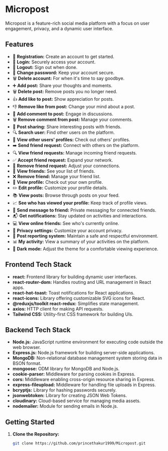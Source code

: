 # Micropost

Micropost is a feature-rich social media platform with a focus on user engagement, privacy, and a dynamic user interface.

## Features

- 📝 **Registration:** Create an account to get started.
- 🔑 **Login:** Securely access your account.
- 🚪 **Logout:** Sign out when done.
- 🔄 **Change password:** Keep your account secure.
- 🗑️ **Delete account:** For when it's time to say goodbye.
- ➕ **Add post:** Share your thoughts and moments.
- 🗑️ **Delete post:** Remove posts you no longer need.
- 👍 **Add like to post:** Show appreciation for posts.
- 👎 **Remove like from post:** Change your mind about a post.
- 💬 **Add comment to post:** Engage in discussions.
- 🗑️ **Remove comment from post:** Manage your comments.
- 🔄 **Post sharing:** Share interesting posts with friends.
- 🔍 **Search user:** Find other users on the platform.
- 👥 **View other users' profiles:** Check out others' profiles.
- ➡️ **Send friend request:** Connect with others on the platform.
- 🔍 **View friend requests:** Manage incoming friend requests.
- ✅ **Accept friend request:** Expand your network.
- 🚫 **Remove friend request:** Adjust your connections.
- 👥 **View friends:** See your list of friends.
- ❌ **Remove friend:** Manage your friend list.
- 👀 **View profile:** Check out your own profile.
- ✏️ **Edit profile:** Customize your profile details.
- 📚 **View posts:** Browse through posts on your feed.
- 📈 **See who has viewed your profile:** Keep track of profile views.
- 💬 **Send message to friend:** Private messaging for connected friends.
- 📬 **Get notifications:** Stay updated on activities and interactions.
- 💻 **View online friends:** See who's currently online.
- 🔐 **Privacy settings:** Customize your account privacy.
- 🚨 **Post reporting system:** Maintain a safe and respectful environment.
- 📊 **My activity:** View a summary of your activities on the platform.
- 🌙 **Dark mode:** Adjust the theme for a comfortable viewing experience.

## Frontend Tech Stack

- **react:** Frontend library for building dynamic user interfaces.
- **react-router-dom:** Handles routing and URL management in React apps.
- **react-hot-toast:** Toast notifications for React applications.
- **react-icons:** Library offering customizable SVG icons for React.
- **@reduxjs/toolkit react-redux:** Simplifies state management.
- **axios:** HTTP client for making API requests.
- **Tailwind CSS:** Utility-first CSS framework for building UIs.

## Backend Tech Stack

- **Node.js:** JavaScript runtime environment for executing code outside the web browser.
- **Express.js:** Node.js framework for building server-side applications.
- **MongoDB:** Non-relational database management system storing data in BSON format.
- **mongoose:** ODM library for MongoDB and Node.js.
- **cookie-parser:** Middleware for parsing cookies in Express.
- **cors:** Middleware enabling cross-origin resource sharing in Express.
- **express-fileupload:** Middleware for handling file uploads in Express.
- **bcryptjs:** Library for hashing passwords securely.
- **jsonwebtoken:** Library for creating JSON Web Tokens.
- **cloudinary:** Cloud-based service for managing media assets.
- **nodemailer:** Module for sending emails in Node.js.

## Getting Started

1. **Clone the Repository:**
   ```bash
   git clone https://github.com/princethakur1999/Micropost.git
   ```

